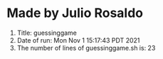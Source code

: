 # Made by Julio Rosaldo
1. Title: guessinggame
2. Date of run:
Mon Nov  1 15:17:43 PDT 2021
3. The number of lines of guessinggame.sh is:
23
